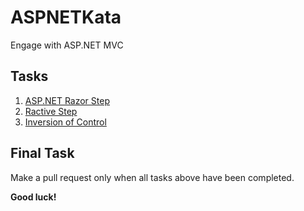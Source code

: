 # ASPNETKata

Engage with ASP.NET MVC

## Tasks

1. [ASP.NET Razor Step](ASP.NET-Razor.md)
1. [Ractive Step](Ractive.md)
1. [Inversion of Control](IoC.md)

## Final Task

Make a pull request only when all tasks above have been completed.

**Good luck!**
